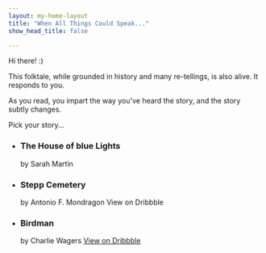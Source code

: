 ```yaml
---
layout: my-home-layout
title: "When All Things Could Speak..."
show_head_title: false

---
```


Hi there! :)

This folktale, while grounded in history and many re-tellings, is also alive.
It responds to you.  

As you read, you impart the way you've heard the story, and the story subtly changes.

Pick your story...

<ul class="stories-showcase-grid">
	<li>
		<div class="stories-showcase-item stories-showcase-img-1">
			<div class="stories-showcase-info"  onclick="location.href='{{ site.original-tales.first.url  | relative_url }}';">
				<h3>The House of blue Lights</h3>
				<p>by Sarah Martin</p>
			</div>
		</div>
	</li>
	<li>
		<div class="stories-showcase-item stories-showcase-img-2">
			<div class="stories-showcase-info" onclick="location.href='http://drbl.in/eKMi';">
				<h3>Stepp Cemetery</h3>
				<p>by Antonio F. Mondragon <a >View on Dribbble</a></p>
			</div>
		</div>
	</li>
	<li>
		<div class="stories-showcase-item stories-showcase-img-3">
			<div class="stories-showcase-info" onclick="location.href='{{ site.original-tales.first.url  | relative_url }}';">
				<h3>Birdman</h3>
				<p>by Charlie Wagers <a href="http://drbl.in/ekhp">View on Dribbble</a></p>
			</div>
		</div>
	</li>
</ul>
